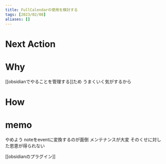 ```yaml
---
title: FullCalendarの使用を検討する
tags: [2023/02/08]
aliases: []
---
```


# Next Action
# Why
[[obsidianでやることを管理する]]ため
うまくいく気がするから
# How
# memo
やめよう
noteをeventに変換するのが面倒
メンテナンスが大変
そのくせに対した恩恵が得られない

[[obsidianのプラグイン]]